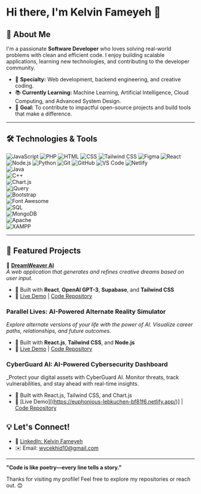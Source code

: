 # Hi there, I'm Kelvin Fameyeh 👋

## 🚀 About Me
I'm a passionate **Software Developer** who loves solving real-world problems with clean and efficient code. I enjoy building scalable applications, learning new technologies, and contributing to the developer community.

- 🌟 **Specialty:** Web development, backend engineering, and creative coding.
- 📚 **Currently Learning:** Machine Learning, Artificial Intelligence, Cloud Computing, and Advanced System Design.
- 🎯 **Goal:** To contribute to impactful open-source projects and build tools that make a difference.

---

## 🛠️ Technologies & Tools
![JavaScript](https://img.shields.io/badge/-JavaScript-F7DF1E?logo=javascript&logoColor=black&style=flat-square)
![PHP](https://img.shields.io/badge/-PHP-777BB4?logo=php&logoColor=white&style=flat-square)
![HTML](https://img.shields.io/badge/-HTML-E34F26?logo=html5&logoColor=white&style=flat-square)
![CSS](https://img.shields.io/badge/-CSS-1572B6?logo=css3&logoColor=white&style=flat-square)
![Tailwind CSS](https://img.shields.io/badge/-Tailwind_CSS-06B6D4?logo=tailwindcss&logoColor=white&style=flat-square)
![Figma](https://img.shields.io/badge/-Figma-F24E1E?logo=figma&logoColor=white&style=flat-square)
![React](https://img.shields.io/badge/-React-61DAFB?logo=react&logoColor=black&style=flat-square)
![Node.js](https://img.shields.io/badge/-Node.js-339933?logo=node.js&logoColor=white&style=flat-square)
![Python](https://img.shields.io/badge/-Python-3776AB?logo=python&logoColor=white&style=flat-square)
![Git](https://img.shields.io/badge/-Git-F05032?logo=git&logoColor=white&style=flat-square)
![GitHub](https://img.shields.io/badge/-GitHub-181717?logo=github&logoColor=white&style=flat-square)
![VS Code](https://img.shields.io/badge/-VS%20Code-007ACC?logo=visual-studio-code&logoColor=white&style=flat-square)
![Netlify](https://img.shields.io/badge/-Netlify-00C7B7?logo=netlify&logoColor=white&style=flat-square)  
![Java](https://img.shields.io/badge/-Java-007396?logo=java&logoColor=white&style=flat-square)  
![C++](https://img.shields.io/badge/-C++-00599C?logo=cplusplus&logoColor=white&style=flat-square)  
![Chart.js](https://img.shields.io/badge/-Chart.js-FF6384?logo=chartdotjs&logoColor=white&style=flat-square)  
![jQuery](https://img.shields.io/badge/-jQuery-0769AD?logo=jquery&logoColor=white&style=flat-square)  
![Bootstrap](https://img.shields.io/badge/-Bootstrap-7952B3?logo=bootstrap&logoColor=white&style=flat-square)  
![Font Awesome](https://img.shields.io/badge/-Font%20Awesome-339AF0?logo=fontawesome&logoColor=white&style=flat-square)  
![SQL](https://img.shields.io/badge/-SQL-4479A1?logo=database&logoColor=white&style=flat-square)  
![MongoDB](https://img.shields.io/badge/-MongoDB-47A248?logo=mongodb&logoColor=white&style=flat-square)  
![Apache](https://img.shields.io/badge/-Apache-D22128?logo=apache&logoColor=white&style=flat-square)  
![XAMPP](https://img.shields.io/badge/-XAMPP-FB7A24?logo=xampp&logoColor=white&style=flat-square)  

---

## 📂 Featured Projects
🔹 **[DreamWeaver AI](https://spiffy-meerkat-4e2804.netlify.app/)**  
_A web application that generates and refines creative dreams based on user input._  
- 🚀 Built with **React**, **OpenAI GPT-3**, **Supabase**, and **Tailwind CSS**  
- 🔗 [Live Demo](https://spiffy-meerkat-4e2804.netlify.app/) | [Code Repository](https://github.com/Wrttnspknbrkn/Dreamweaver-ai)

### **Parallel Lives: AI-Powered Alternate Reality Simulator**
_Explore alternate versions of your life with the power of AI. Visualize career paths, relationships, and future outcomes._
- 🚀 Built with **React.js**, **Tailwind CSS**, and **Node.js**
- 🔗 [Live Demo](https://tourmaline-zuccutto-c97e99.netlify.app/) | [Code Repository](https://github.com/Wrttnspknbrkn/parallel-lives)

### **CyberGuard AI: AI-Powered Cybersecurity Dashboard**
_Protect your digital assets with CyberGuard AI. Monitor threats, track vulnerabilities, and stay ahead with real-time insights.
- 🚀 Built with React.js, Tailwind CSS, and Chart.js
- 🔗 [Live Demo][(https://euphonious-lebkuchen-bf81f6.netlify.app/)] | [Code Repository](https://github.com/Wrttnspknbrkn/cyberguard-ai)

## 💡 Let's Connect!
- 💼 [LinkedIn: Kelvin Fameyeh](#)
- ✉️ Email: [wycekhid10@gmail.com](mailto:wycekhid10@gmail.com)

---

**"Code is like poetry—every line tells a story."**

Thanks for visiting my profile! Feel free to explore my repositories or reach out. 😊
